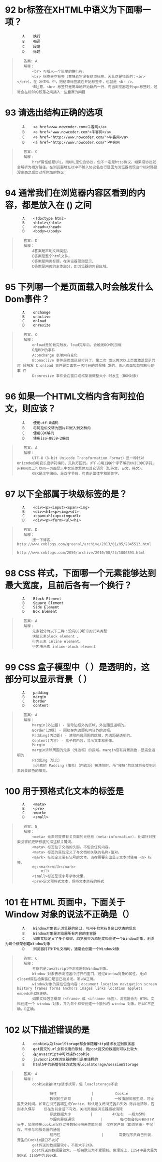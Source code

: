
# 92  br标签在XHTML中语义为下面哪一项？

            A    换行
            B    强调
            C    段落
            D    标题

>        答案: A 
>        解释：
>            <br> 可插入一个简单的换行符。
>            <br> 标签是空标签（意味着它没有结束标签，因此这是错误的：<br></br>）。在 XHTML 中，把结束标签放在开始标签中，也就是 <br />。
>            请注意，<br> 标签只是简单地开始新的一行，而当浏览器遇到<p>标签时，通常会在相邻的段落之间插入一些垂直的间距

# 93  请选出结构正确的选项

            A    <a href=www.nowcoder.com>牛客网</a>
            B    <a href="www.nowcoder.com">牛客网</a>
            C    <a href="http://www.nowcoder.com/">牛客网</a>
            D    <a href="http://www.nowcoder.com/">牛客网

>        答案: C 
>        解释：
>            href属性值是URL，而URL里包含协议，但不一定是http协议。如果没协议就会解析为相对路径。在浏览器地址栏中不输入协议名也行是因为浏览器发现这个相对路径没东西之后自动帮你加的协议

# 94  通常我们在浏览器内容区看到的内容，都是放入在 () 之间

            A    <!doctype html>
            B    <html></html>
            C    <head></head>
            D    <body></body>

>        答案: D 
>        解释：
>            A答案是声明文档类型。
>            B答案是整个html文件。
>            C答案是网页标题，在浏览器顶部显示、
>            D答案是网页的主体部分，即浏览器的内容区域。

# 95  下列哪一个是页面载入时会触发什么Dom事件？

            A    onchange
            B    onaclive
            C    onload
            D    onresize

>        答案: C
>        解释：
>            onload是加载完触发，load完毕后，会触发DOM的加载
>            D是BOM的事件
>            A:onchange 表单内容变化
>            B:onaclive 事件是页面已经打开了，第二次 或以两次以上页面激活显示的时 候触发 C:onload 事件是页面第一次打开的时候触 发的，表示页面加载完执行的事 件 
>            D:onresize 事件会在窗口或框架被调整大小 时发生（BOM对象）

# 96  如果一个HTML文档内含有阿拉伯文，则应该？

            A    使用utf-8编码
            B    将阿拉伯文转为图片并嵌入到文档内
            C    使用GBK编码
            D    使用iso-8859-2编码

>        答案: A 
>        解释：
>            UTF-8（8-bit Unicode Transformation Format）是一种针对Unicode的可变长度字符编码，又称万国码。UTF-8用1到6个字节编码UNICODE字符。用在网页上可以同一页面显示中文简体繁体及其它语言（如英文，日文，韩文）。
>            GBK是汉字编码，是双字节码，可表示繁体字和简体字。

# 97  以下全部属于块级标签的是？

            A    <div><p><input><span><img>
            B    <div><h1><p><img><dl>
            C    <span><h1><p><img><dl>
            D    <div><p><form><ul><h1>

>        答案: D 
>        解释：
>            搜一下博客：http://www.cnblogs.com/greenal/archive/2013/01/05/2845513.html
>            http://www.cnblogs.com/2050/archive/2010/08/24/1806893.html

# 98  CSS 样式，下面哪一个元素能够达到最大宽度，且前后各有一个换行？

            A    Block Element
            B    Square Element
            C    Side Element
            D    Box Element

>        答案: A 
>        解释：
>            元素就分为以下三种：没有BCD所示的元素类型
>            块级元素block element 、
>            行内元素 inline element、
>            行内块元素 inline-block element

# 99  CSS 盒子模型中（ ）是透明的，这部分可以显示背景（ ）

            A    padding
            B    margin
            C    border
            D    content

>        答案: A
>        解释：
>            Margin(外边距) - 清除边框外的区域，外边距是透明的。
>            Border(边框) - 围绕在内边距和内容外的边框。
>            Padding(内边距) - 清除内容周围的区域，内边距是透明的。
>            Content(内容) - 盒子的内容，显示文本和图像。
>            Margin   
>            margin清除周围的元素（外边框）的区域。margin没有背景颜色，是完全透明的
>            Padding（填充）
>            当元素的 Padding（填充）（内边距）被清除时，所"释放"的区域将会受到元素背景颜色的填充。

# 100  用于预格式化文本的标签是

            A    <meta>
            B    <pre>
            C    <mark>
            D    <small>

>        答案: B
>        解释：
>            <meta> 元素可提供有关页面的元信息（meta-information），比如针对搜索引擎和更新频度的描述和关键词。
>            <meta> 标签位于文档的头部，不包含任何内容。
>            <meta> 标签的属性定义了与文档相关联的名称/值对。
>            <mark> 标签定义带有记号的文本。请在需要突出显示文本时使用 <m> 标签。
>            eg:<mark>milk</mark>   
>                milk 
>            <small>标签呈现小号字体效果。
>            <pre>定义预格式文本，保持文本原有的格式

# 101  在 HTML 页面中，下面关于 Window 对象的说法不正确是（）

            A    Window对象表示浏览器的窗口，可用于检索有关窗口状态的信息
            B    Window对象是浏览器所有内容的主容器
            C    如果文档定义了多个框架，浏览器只为原始文档创建一个Window对象，无须为每个框架创建Window对象
            D    浏览器打开HTML文档时，通常会创建一个Window对象

>        答案: C  
>        解释：
>            考察的是JavaScript中浏览器的Window对象。
>            Window 对象表示浏览器中打开的窗口，通过Window对象的属性，比如closed属性检索窗口是否已被关闭。所以A正确。
>            window对象的属性包含内容：document location navigation screen history frames forms anchors images links location applets embeds所以B正确。
>            如果文档包含框架（<frame> 或 <iframe> 标签），浏览器会为 HTML 文档创建一个 window 对象，并为每个框架创建一个额外的 window 对象。所以C不正确，D正确。

# 102  以下描述错误的是

            A    cookie以及loaclStorage都会伴随着http请求发送到服务器
            B    get提交的url会有长度的限制，而post提交的数据则可以比较大
            C    在javascript中可以操作cookie
            D    javascript在浏览器的执行是单线程的
            E    html5中的新增存储方式包括localStorage/sessionStorage

>        答案: A  
>        解释：
>            cookie会被Http请求携带，但 loaclstorage不会
>
>                    特性	               |          Cookie	
>                    数据的生命期	        |          一般由服务器生成，可设置失效时间。如果在浏览器端生成Cookie，默认是关闭浏览器后失效	除非被清除，否则永久保存	仅在当前会话下有效，关闭页面或浏览器后被清除
>                    存放数据大小	        |         4K左右	一般为5MB
>                    与服务器端通信	        |        每次都会携带在HTTP头中，如果使用cookie保存过多数据会带来性能问题	仅在客户端（即浏览器）中保存，不参与和服务器的通信
>                    易用性	               |       需要程序员自己封装，源生的Cookie接口不友好
>            get传送的数据量较小，不能大于2KB。
>            post传送的数据量较大，一般被默认为不受限制。但理论上，IIS4中最大量为80KB，IIS5中为100KB。

